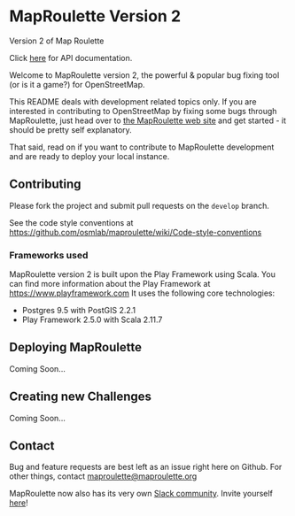 # MapRoulette Version 2
Version 2 of Map Roulette

Click [here](docs/api.md) for API documentation.

Welcome to MapRoulette version 2, the powerful & popular bug fixing tool (or is it a game?) for OpenStreetMap.

This README deals with development related topics only. If you are interested in contributing to OpenStreetMap by fixing some bugs through MapRoulette, just head over to [the MapRoulette web site](http://maproulette.org) and get started - it should be pretty self explanatory.

That said, read on if you want to contribute to MapRoulette development and are ready to deploy your local instance.

## Contributing

Please fork the project and submit pull requests on the `develop` branch.

See the code style conventions at https://github.com/osmlab/maproulette/wiki/Code-style-conventions

### Frameworks used

MapRoulette version 2 is built upon the Play Framework using Scala. You can find more information about the Play Framework at https://www.playframework.com
It uses the following core technologies:

* Postgres 9.5 with PostGIS 2.2.1
* Play Framework 2.5.0 with Scala 2.11.7

## Deploying MapRoulette

Coming Soon...

## Creating new Challenges

Coming Soon...

## Contact

Bug and feature requests are best left as an issue right here on Github. For other things, contact maproulette@maproulette.org

MapRoulette now also has its very own [Slack community](http://maproulette.slack.com). Invite yourself [here](https://maproulette-slack-selfinvite.herokuapp.com)!
